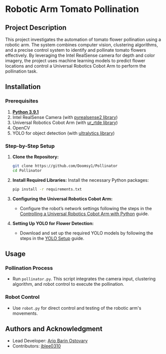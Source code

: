 # Robotic Arm Tomato Pollination

## Project Description
This project investigates the automation of tomato flower pollination using a robotic arm. The system combines computer vision, clustering algorithms, and a precise control system to identify and pollinate tomato flowers effectively. By leveraging the Intel RealSense camera for depth and color imagery, the project uses machine learning models to predict flower locations and control a Universal Robotics Cobot Arm to perform the pollination task.

## Installation

### Prerequisites
1. [**Python 3.9.1**](https://www.python.org/downloads/release/python-391/)
2. Intel RealSense Camera (with [pyrealsense2 library](https://pypi.org/project/pyrealsense2/))
3. Universal Robotics Cobot Arm (with [ur_rtde library](https://sdurobotics.gitlab.io/ur_rtde/api/api.html))
4. OpenCV
5. YOLO for object detection (with [ultralytics library](https://github.com/ultralytics/ultralytics))

### Step-by-Step Setup

1. **Clone the Repository:**
   ```bash
   git clone https://github.com/Doomsy1/Pollinator
   cd Pollinator
   ```

2. **Install Required Libraries:**
   Install the necessary Python packages:
   ```bash
   pip install -r requirements.txt
   ```

3. **Configuring the Universal Robotics Cobot Arm:**
   - Configure the robot’s network settings following the steps in the [Controlling a Universal Robotics Cobot Arm with Python](link) guide.

4. **Setting Up YOLO for Flower Detection:**
   - Download and set up the required YOLO models by following the steps in the [YOLO Setup](link) guide.

## Usage

### Pollination Process
- Run `pollinator.py`. This script integrates the camera input, clustering algorithm, and robot control to execute the pollination.

### Robot Control
- Use `robot.py` for direct control and testing of the robotic arm's movements.

## Authors and Acknowledgment
- Lead Developer: [Ario Barin Ostovary](https://github.com/Doomsy1)
- Contributors: [jblee0310](https://github.com/jblee0310)
